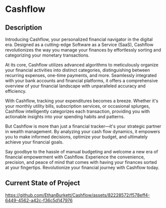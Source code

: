 # Cashflow

## Description

Introducing Cashflow, your personalized financial navigator in the digital era. Designed as a cutting-edge Software as a Service (SaaS), Cashflow revolutionizes the way you manage your finances by effortlessly sorting and categorizing your monetary transactions.

At its core, Cashflow utilizes advanced algorithms to meticulously organize your financial activities into distinct categories, distinguishing between recurring expenses, one-time payments, and more. Seamlessly integrated with your bank accounts and financial platforms, it offers a comprehensive overview of your financial landscape with unparalleled accuracy and efficiency.

With Cashflow, tracking your expenditures becomes a breeze. Whether it's your monthly utility bills, subscription services, or occasional splurges, Cashflow intelligently categorizes each transaction, providing you with actionable insights into your spending habits and patterns.

But Cashflow is more than just a financial tracker—it's your strategic partner in wealth management. By analyzing your cash flow dynamics, it empowers you to make informed decisions, optimize your budget, and ultimately achieve your financial goals.

Say goodbye to the hassle of manual budgeting and welcome a new era of financial empowerment with Cashflow. Experience the convenience, precision, and peace of mind that comes with having your finances sorted at your fingertips. Revolutionize your financial journey with Cashflow today.

## Current State of Project
https://github.com/EthanBurkett/Cashflow/assets/82228572/f578eff4-6449-4562-a42c-f36c5d147976

